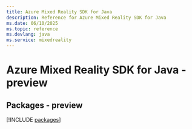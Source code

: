 ```yaml
---
title: Azure Mixed Reality SDK for Java
description: Reference for Azure Mixed Reality SDK for Java
ms.date: 06/10/2025
ms.topic: reference
ms.devlang: java
ms.service: mixedreality
---
```

# Azure Mixed Reality SDK for Java - preview
## Packages - preview
[!INCLUDE [packages](mixed-reality-index.md)]